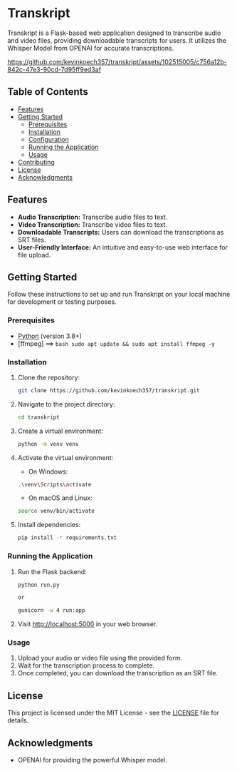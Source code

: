 # Transkript

Transkript is a Flask-based web application designed to transcribe audio and video files, providing downloadable transcripts for users. It utilizes the Whisper Model from OPENAI for accurate transcriptions.



https://github.com/kevinkoech357/transkript/assets/102515005/c756a12b-842c-47e3-90cd-7d95ff9ed3af



## Table of Contents

- [Features](#features)
- [Getting Started](#getting-started)
  - [Prerequisites](#prerequisites)
  - [Installation](#installation)
  - [Configuration](#configuration)
  - [Running the Application](#running-the-application)
  - [Usage](#usage)
- [Contributing](#contributing)
- [License](#license)
- [Acknowledgments](#acknowledgments)

## Features

- **Audio Transcription:** Transcribe audio files to text.
- **Video Transcription:** Transcribe video files to text.
- **Downloadable Transcripts:** Users can download the transcriptions as SRT files.
- **User-Friendly Interface:** An intuitive and easy-to-use web interface for file upload.

## Getting Started

Follow these instructions to set up and run Transkript on your local machine for development or testing purposes.

### Prerequisites

- [Python](https://www.python.org/) (version 3.8+)
- [ffmpeg] ==> ```bash sudo apt update && sudo apt install ffmpeg -y```

### Installation

1. Clone the repository:

    ```bash
    git clone https://github.com/kevinkoech357/transkript.git
    ```

2. Navigate to the project directory:

    ```bash
    cd transkript
    ```

3. Create a virtual environment:

    ```bash
    python -m venv venv
    ```

4. Activate the virtual environment:

    - On Windows:

    ```bash
    .\venv\Scripts\activate
    ```

    - On macOS and Linux:

    ```bash
    source venv/bin/activate
    ```

5. Install dependencies:

    ```bash
    pip install -r requirements.txt
    ```

### Running the Application

1. Run the Flask backend:

    ```bash
    python run.py 

    or 

    gunicorn -w 4 run:app
    ```

2. Visit [http://localhost:5000](http://localhost:5000) in your web browser.

### Usage

1. Upload your audio or video file using the provided form.
2. Wait for the transcription process to complete.
3. Once completed, you can download the transcription as an SRT file.


## License

This project is licensed under the MIT License - see the [LICENSE](LICENSE) file for details.

## Acknowledgments

- OPENAI for providing the powerful Whisper model.
